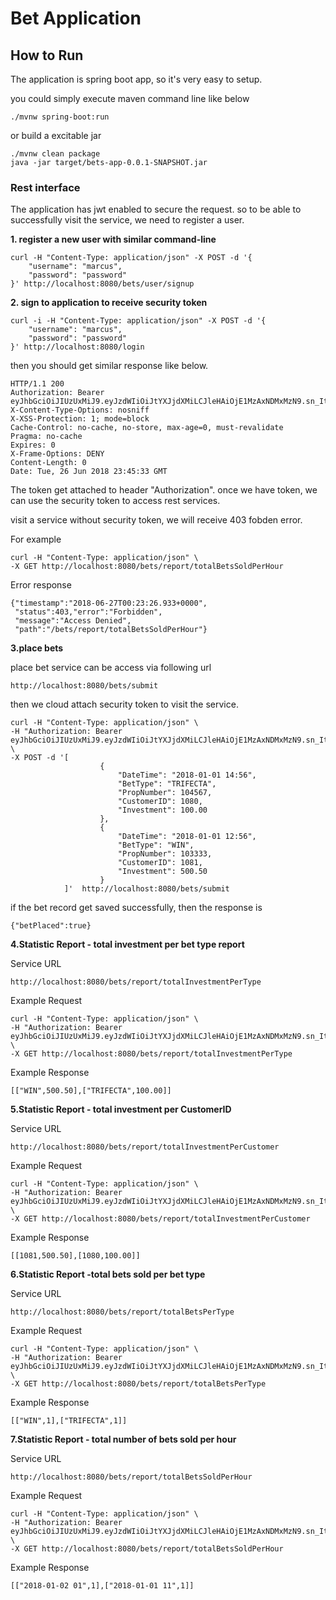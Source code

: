 # Bet Application

## How to Run

The application is spring boot app, so it's very easy to setup.

you could simply execute maven command line like below

```
./mvnw spring-boot:run
```

or build a excitable jar

```
./mvnw clean package
java -jar target/bets-app-0.0.1-SNAPSHOT.jar
```


### Rest interface 

The application has jwt enabled to secure the request. 
so to be able to successfully visit the service, we need to register a user.

**1. register a new user with similar command-line**

```
curl -H "Content-Type: application/json" -X POST -d '{
    "username": "marcus",
    "password": "password"
}' http://localhost:8080/bets/user/signup

```

**2. sign to application to receive security token**

```
curl -i -H "Content-Type: application/json" -X POST -d '{
    "username": "marcus",
    "password": "password"
}' http://localhost:8080/login
```

then you should get similar response like below.


```
HTTP/1.1 200 
Authorization: Bearer eyJhbGciOiJIUzUxMiJ9.eyJzdWIiOiJtYXJjdXMiLCJleHAiOjE1MzAxNDMxMzN9.sn_ItuaV32h5W4NoYDx1uWlPzBN6T0GS65pdkr8LutsdeYKfGJ2AvguDr_EW1mjm0zxIfygqKbJqIF5OjoP1jQ
X-Content-Type-Options: nosniff
X-XSS-Protection: 1; mode=block
Cache-Control: no-cache, no-store, max-age=0, must-revalidate
Pragma: no-cache
Expires: 0
X-Frame-Options: DENY
Content-Length: 0
Date: Tue, 26 Jun 2018 23:45:33 GMT
```
The token get attached to header "Authorization". once we have token, we can use the security token to access rest services.

visit a service without security token, we will receive 403 fobden error.

For example

```
curl -H "Content-Type: application/json" \
-X GET http://localhost:8080/bets/report/totalBetsSoldPerHour
```

Error response

```
{"timestamp":"2018-06-27T00:23:26.933+0000",
 "status":403,"error":"Forbidden",
 "message":"Access Denied",
 "path":"/bets/report/totalBetsSoldPerHour"}

```


**3.place bets**

place bet service can be access via following url
```
http://localhost:8080/bets/submit
```

then we cloud attach security token to visit the service.

```
curl -H "Content-Type: application/json" \
-H "Authorization: Bearer eyJhbGciOiJIUzUxMiJ9.eyJzdWIiOiJtYXJjdXMiLCJleHAiOjE1MzAxNDMxMzN9.sn_ItuaV32h5W4NoYDx1uWlPzBN6T0GS65pdkr8LutsdeYKfGJ2AvguDr_EW1mjm0zxIfygqKbJqIF5OjoP1jQ" \
-X POST -d '[
                    {
                    	"DateTime": "2018-01-01 14:56",
                        "BetType": "TRIFECTA",
                        "PropNumber": 104567,
                        "CustomerID": 1080,
                        "Investment": 100.00
                    },
                    {
                        "DateTime": "2018-01-01 12:56",
                        "BetType": "WIN",
                        "PropNumber": 103333,
                        "CustomerID": 1081,
                        "Investment": 500.50
                    }
            ]'  http://localhost:8080/bets/submit

```

if the bet record get saved successfully, then the response is
 
 ```
{"betPlaced":true}
```

**4.Statistic Report - total investment per bet type report**

Service URL
```
http://localhost:8080/bets/report/totalInvestmentPerType

```
Example Request

```
curl -H "Content-Type: application/json" \
-H "Authorization: Bearer eyJhbGciOiJIUzUxMiJ9.eyJzdWIiOiJtYXJjdXMiLCJleHAiOjE1MzAxNDMxMzN9.sn_ItuaV32h5W4NoYDx1uWlPzBN6T0GS65pdkr8LutsdeYKfGJ2AvguDr_EW1mjm0zxIfygqKbJqIF5OjoP1jQ" \
-X GET http://localhost:8080/bets/report/totalInvestmentPerType

```

Example Response

```
[["WIN",500.50],["TRIFECTA",100.00]]
```

**5.Statistic Report - total investment per CustomerID**

Service URL
```
http://localhost:8080/bets/report/totalInvestmentPerCustomer

```
Example Request
```
curl -H "Content-Type: application/json" \
-H "Authorization: Bearer eyJhbGciOiJIUzUxMiJ9.eyJzdWIiOiJtYXJjdXMiLCJleHAiOjE1MzAxNDMxMzN9.sn_ItuaV32h5W4NoYDx1uWlPzBN6T0GS65pdkr8LutsdeYKfGJ2AvguDr_EW1mjm0zxIfygqKbJqIF5OjoP1jQ" \
-X GET http://localhost:8080/bets/report/totalInvestmentPerCustomer

```

Example Response

```
[[1081,500.50],[1080,100.00]]
```

**6.Statistic Report -total bets sold per bet type**

Service URL
```
http://localhost:8080/bets/report/totalBetsPerType

```
Example Request
```
curl -H "Content-Type: application/json" \
-H "Authorization: Bearer eyJhbGciOiJIUzUxMiJ9.eyJzdWIiOiJtYXJjdXMiLCJleHAiOjE1MzAxNDMxMzN9.sn_ItuaV32h5W4NoYDx1uWlPzBN6T0GS65pdkr8LutsdeYKfGJ2AvguDr_EW1mjm0zxIfygqKbJqIF5OjoP1jQ" \
-X GET http://localhost:8080/bets/report/totalBetsPerType

```

Example Response

```
[["WIN",1],["TRIFECTA",1]]
```

**7.Statistic Report - total number of bets sold per hour**

Service URL
```
http://localhost:8080/bets/report/totalBetsSoldPerHour

```

Example Request
```
curl -H "Content-Type: application/json" \
-H "Authorization: Bearer eyJhbGciOiJIUzUxMiJ9.eyJzdWIiOiJtYXJjdXMiLCJleHAiOjE1MzAxNDMxMzN9.sn_ItuaV32h5W4NoYDx1uWlPzBN6T0GS65pdkr8LutsdeYKfGJ2AvguDr_EW1mjm0zxIfygqKbJqIF5OjoP1jQ" \
-X GET http://localhost:8080/bets/report/totalBetsSoldPerHour

```
Example Response

```
[["2018-01-02 01",1],["2018-01-01 11",1]]
```
